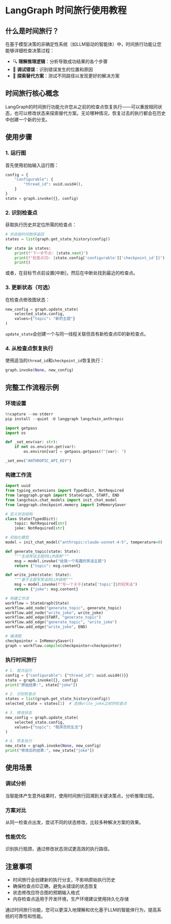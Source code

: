 # LangGraph 时间旅行使用教程

## 什么是时间旅行？

在基于模型决策的非确定性系统（如LLM驱动的智能体）中，时间旅行功能让您能够详细检查决策过程：

- 🔍 **理解推理逻辑**：分析导致成功结果的各个步骤
- 🐛 **调试错误**：识别错误发生的位置和原因  
- 🔄 **探索替代方案**：测试不同路径以发现更好的解决方案

## 时间旅行核心概念

LangGraph的时间旅行功能允许您从之前的检查点恢复执行——可以重放相同状态，也可以修改状态来探索替代方案。无论哪种情况，恢复过去的执行都会在历史中创建一个新的分支。

## 使用步骤

### 1. 运行图

首先使用初始输入运行图：

```python
config = {
    "configurable": {
        "thread_id": uuid.uuid4(),
    }
}
state = graph.invoke({}, config)
```

### 2. 识别检查点

获取执行历史并定位所需的检查点：

```python
# 状态按时间倒序返回
states = list(graph.get_state_history(config))

for state in states:
    print(f"下一步节点: {state.next}")
    print(f"检查点ID: {state.config['configurable']['checkpoint_id']}")
    print()
```

或者，在目标节点前设置[中断]，然后在中断处找到最近的检查点。

### 3. 更新状态（可选）

在检查点修改图状态：

```python
new_config = graph.update_state(
    selected_state.config, 
    values={"topic": "新的主题"}
)
```

`update_state`会创建一个与同一线程关联但具有新检查点ID的新检查点。

### 4. 从检查点恢复执行

使用适当的`thread_id`和`checkpoint_id`恢复执行：

```python
graph.invoke(None, new_config)
```

## 完整工作流程示例

### 环境设置

```python
%%capture --no-stderr
pip install --quiet -U langgraph langchain_anthropic

import getpass
import os

def _set_env(var: str):
    if not os.environ.get(var):
        os.environ[var] = getpass.getpass(f"{var}: ")

_set_env("ANTHROPIC_API_KEY")
```

### 构建工作流

```python
import uuid
from typing_extensions import TypedDict, NotRequired
from langgraph.graph import StateGraph, START, END
from langchain.chat_models import init_chat_model
from langgraph.checkpoint.memory import InMemorySaver

# 定义状态结构
class State(TypedDict):
    topic: NotRequired[str]
    joke: NotRequired[str]

# 初始化模型
model = init_chat_model("anthropic:claude-sonnet-4-5", temperature=0)

def generate_topic(state: State):
    """生成笑话主题的LLM调用"""
    msg = model.invoke("给我一个有趣的笑话主题")
    return {"topic": msg.content}

def write_joke(state: State):
    """基于主题写笑话的LLM调用"""
    msg = model.invoke(f"写一个关于{state['topic']}的短笑话")
    return {"joke": msg.content}

# 构建工作流
workflow = StateGraph(State)
workflow.add_node("generate_topic", generate_topic)
workflow.add_node("write_joke", write_joke)
workflow.add_edge(START, "generate_topic")
workflow.add_edge("generate_topic", "write_joke")
workflow.add_edge("write_joke", END)

# 编译图
checkpointer = InMemorySaver()
graph = workflow.compile(checkpointer=checkpointer)
```

### 执行时间旅行

```python
# 1. 首次运行
config = {"configurable": {"thread_id": uuid.uuid4()}}
state = graph.invoke({}, config)
print("原始结果:", state["joke"])

# 2. 识别检查点
states = list(graph.get_state_history(config))
selected_state = states[1]  # 选择write_joke之前的检查点

# 3. 修改状态
new_config = graph.update_state(
    selected_state.config, 
    values={"topic": "程序员的生活"}
)

# 4. 恢复执行
new_state = graph.invoke(None, new_config)
print("修改后的结果:", new_state["joke"])
```

## 使用场景

### 调试分析
当智能体产生意外结果时，使用时间旅行回溯到关键决策点，分析推理过程。

### 方案对比
从同一检查点出发，尝试不同的状态修改，比较多种解决方案的效果。

### 性能优化
识别执行瓶颈，通过修改状态测试更高效的执行路径。

## 注意事项

- 时间旅行会创建新的执行分支，不影响原始执行历史
- 确保检查点ID正确，避免从错误的状态恢复
- 状态修改应符合图的预期输入格式
- 内存检查点适用于开发环境，生产环境建议使用持久化存储

通过时间旅行功能，您可以更深入地理解和优化基于LLM的智能体行为，提高系统的可靠性和性能。